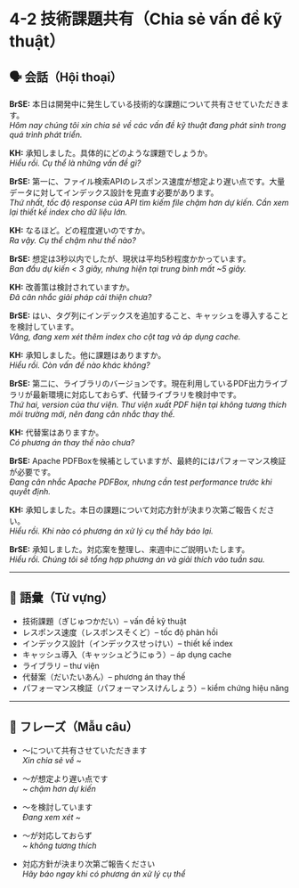 # 4-2 技術課題共有（Chia sẻ vấn đề kỹ thuật）

## 🗣️ 会話（Hội thoại）

**BrSE:** 本日は開発中に発生している技術的な課題について共有させていただきます。  
*Hôm nay chúng tôi xin chia sẻ về các vấn đề kỹ thuật đang phát sinh trong quá trình phát triển.*  

**KH:** 承知しました。具体的にどのような課題でしょうか。  
*Hiểu rồi. Cụ thể là những vấn đề gì?*  

**BrSE:** 第一に、ファイル検索APIのレスポンス速度が想定より遅い点です。大量データに対してインデックス設計を見直す必要があります。  
*Thứ nhất, tốc độ response của API tìm kiếm file chậm hơn dự kiến. Cần xem lại thiết kế index cho dữ liệu lớn.*  

**KH:** なるほど。どの程度遅いのですか。  
*Ra vậy. Cụ thể chậm như thế nào?*  

**BrSE:** 想定は3秒以内でしたが、現状は平均5秒程度かかっています。  
*Ban đầu dự kiến < 3 giây, nhưng hiện tại trung bình mất ~5 giây.*  

**KH:** 改善策は検討されていますか。  
*Đã cân nhắc giải pháp cải thiện chưa?*  

**BrSE:** はい、タグ列にインデックスを追加すること、キャッシュを導入することを検討しています。  
*Vâng, đang xem xét thêm index cho cột tag và áp dụng cache.*  

**KH:** 承知しました。他に課題はありますか。  
*Hiểu rồi. Còn vấn đề nào khác không?*  

**BrSE:** 第二に、ライブラリのバージョンです。現在利用しているPDF出力ライブラリが最新環境に対応しておらず、代替ライブラリを検討中です。  
*Thứ hai, version của thư viện. Thư viện xuất PDF hiện tại không tương thích môi trường mới, nên đang cân nhắc thay thế.*  

**KH:** 代替案はありますか。  
*Có phương án thay thế nào chưa?*  

**BrSE:** Apache PDFBoxを候補としていますが、最終的にはパフォーマンス検証が必要です。  
*Đang cân nhắc Apache PDFBox, nhưng cần test performance trước khi quyết định.*  

**KH:** 承知しました。本日の課題について対応方針が決まり次第ご報告ください。  
*Hiểu rồi. Khi nào có phương án xử lý cụ thể hãy báo lại.*  

**BrSE:** 承知しました。対応案を整理し、来週中にご説明いたします。  
*Hiểu rồi. Chúng tôi sẽ tổng hợp phương án và giải thích vào tuần sau.*  

---

## 📖 語彙（Từ vựng）

- 技術課題（ぎじゅつかだい）– vấn đề kỹ thuật  
- レスポンス速度（レスポンスそくど）– tốc độ phản hồi  
- インデックス設計（インデックスせっけい）– thiết kế index  
- キャッシュ導入（キャッシュどうにゅう）– áp dụng cache  
- ライブラリ – thư viện  
- 代替案（だいたいあん）– phương án thay thế  
- パフォーマンス検証（パフォーマンスけんしょう）– kiểm chứng hiệu năng  

---

## 📝 フレーズ（Mẫu câu）

- ～について共有させていただきます  
  *Xin chia sẻ về ~*  

- ～が想定より遅い点です  
  *~ chậm hơn dự kiến*  

- ～を検討しています  
  *Đang xem xét ~*  

- ～が対応しておらず  
  *~ không tương thích*  

- 対応方針が決まり次第ご報告ください  
  *Hãy báo ngay khi có phương án xử lý cụ thể*  

